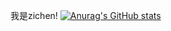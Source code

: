 我是zichen!
[![Anurag's GitHub stats](https://github-readme-stats.vercel.app/api?username=zichenlbl)](https://github.com/anuraghazra/github-readme-stats)

